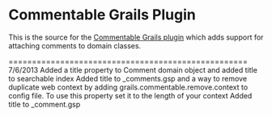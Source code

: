 Commentable Grails Plugin
=========================

This is the source for the [Commentable Grails plugin][1] which adds support for attaching comments to domain classes.

[1]: http://grails.org/plugin/commentable

===================================================
7/6/2013 Added a title property to Comment domain object and added title to searchable index
         Added title to _comments.gsp and a way to remove duplicate web context by adding grails.commentable.remove.context 
			to config file.  To use this property set it to the length of your context
		Added title to _comment.gsp
		 
